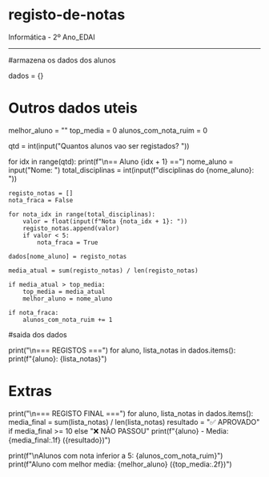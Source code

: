 # registo-de-notas
Informática - 2º Ano_EDAI 
________________________________________________________________________________________________________________________


#armazena os dados dos alunos

dados = {}

# Outros dados uteis
melhor_aluno = ""
top_media = 0
alunos_com_nota_ruim = 0

qtd = int(input("Quantos alunos vao ser registados? "))

for idx in range(qtd):
    print(f"\n== Aluno {idx + 1} ==")
    nome_aluno = input("Nome: ")
    total_disciplinas = int(input(f"disciplinas do {nome_aluno}: "))

    registo_notas = []
    nota_fraca = False

    for nota_idx in range(total_disciplinas):
        valor = float(input(f"Nota {nota_idx + 1}: "))
        registo_notas.append(valor)
        if valor < 5:
            nota_fraca = True

    dados[nome_aluno] = registo_notas

    media_atual = sum(registo_notas) / len(registo_notas)

    if media_atual > top_media:
        top_media = media_atual
        melhor_aluno = nome_aluno

    if nota_fraca:
        alunos_com_nota_ruim += 1

#saida dos dados

print("\n=== REGISTOS ===")
for aluno, lista_notas in dados.items():
    print(f"{aluno}: {lista_notas}")

# Extras
print("\n=== REGISTO FINAL ===")
for aluno, lista_notas in dados.items():
    media_final = sum(lista_notas) / len(lista_notas)
    resultado = "✅ APROVADO" if media_final >= 10 else "❌ NÃO PASSOU"
    print(f"{aluno} - Media: {media_final:.1f} ({resultado})")

print(f"\nAlunos com nota inferior a 5: {alunos_com_nota_ruim}")
print(f"Aluno com melhor media: {melhor_aluno} ({top_media:.2f})")
